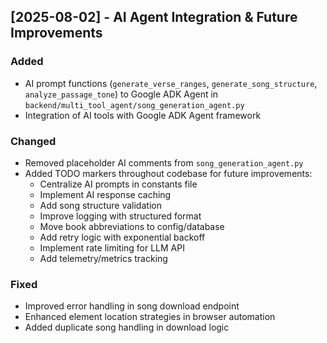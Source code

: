 ## [2025-08-02] - AI Agent Integration & Future Improvements

### Added
- AI prompt functions (`generate_verse_ranges`, `generate_song_structure`, `analyze_passage_tone`) to Google ADK Agent in `backend/multi_tool_agent/song_generation_agent.py`
- Integration of AI tools with Google ADK Agent framework

### Changed
- Removed placeholder AI comments from `song_generation_agent.py`
- Added TODO markers throughout codebase for future improvements:
  - Centralize AI prompts in constants file
  - Implement AI response caching
  - Add song structure validation
  - Improve logging with structured format
  - Move book abbreviations to config/database
  - Add retry logic with exponential backoff
  - Implement rate limiting for LLM API
  - Add telemetry/metrics tracking

### Fixed
- Improved error handling in song download endpoint
- Enhanced element location strategies in browser automation
- Added duplicate song handling in download logic
